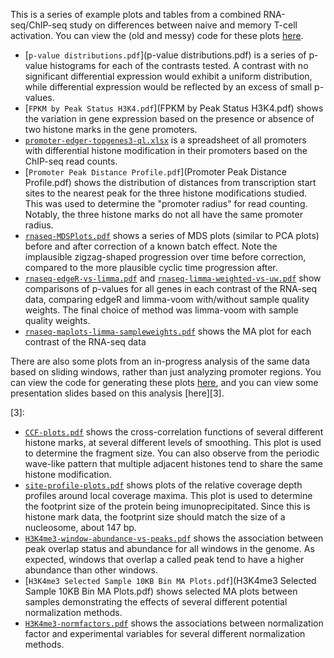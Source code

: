 This is a series of example plots and tables from a combined
RNA-seq/ChIP-seq study on differences between naive and memory T-cell
activation. You can view the (old and messy) code for these plots
[here][1].

[1]: https://github.com/DarwinAwardWinner/cd4-histone-paper-code

- [`p-value distributions.pdf`](p-value distributions.pdf) is a series
  of p-value histograms for each of the contrasts tested. A contrast
  with no significant differential expression would exhibit a uniform
  distribution, while differential expression would be reflected by an
  excess of small p-values.
- [`FPKM by Peak Status H3K4.pdf`](FPKM by Peak Status H3K4.pdf) shows
  the variation in gene expression based on the presence or absence of
  two histone marks in the gene promoters.
- [`promoter-edger-topgenes3-ql.xlsx`](promoter-edger-topgenes3-ql.xlsx)
  is a spreadsheet of all promoters with differential histone
  modification in their promoters based on the ChIP-seq read counts.
- [`Promoter Peak Distance Profile.pdf`](Promoter Peak Distance Profile.pdf)
  shows the distribution of distances from transcription
  start sites to the nearest peak for the three histone modifications
  studied. This was used to determine the "promoter radius" for read
  counting. Notably, the three histone marks do not all have the same
  promoter radius.
- [`rnaseq-MDSPlots.pdf`](rnaseq-MDSPlots.pdf) shows a series of MDS
  plots (similar to PCA plots) before and after correction of a known
  batch effect. Note the implausible zigzag-shaped progression over
  time before correction, compared to the more plausible cyclic time
  progression after.
- [`rnaseq-edgeR-vs-limma.pdf`](rnaseq-edgeR-vs-limma.pdf) and
  [`rnaseq-limma-weighted-vs-uw.pdf`](rnaseq-limma-weighted-vs-uw.pdf)
  show comparisons of p-values for all genes in each contrast of the
  RNA-seq data, comparing edgeR and limma-voom with/without sample
  quality weights. The final choice of method was limma-voom with
  sample quality weights.
- [`rnaseq-maplots-limma-sampleweights.pdf`](rnaseq-maplots-limma-sampleweights.pdf)
  shows the MA plot for each contrast of the RNA-seq data

There are also some plots from an in-progress analysis of the same
data based on sliding windows, rather than just analyzing promoter
regions. You can view the code for generating these plots [here][2],
and you can view some presentation slides based on this analysis
[here][3].

[2]: https://github.com/DarwinAwardWinner/CD4-csaw
[3]:

- [`CCF-plots.pdf`](CCF-plots.pdf) shows the cross-correlation
  functions of several different histone marks, at several different
  levels of smoothing. This plot is used to determine the fragment
  size. You can also observe from the periodic wave-like pattern that
  multiple adjacent histones tend to share the same histone
  modification.
- [`site-profile-plots.pdf`](site-profile-plots.pdf) shows plots of
  the relative coverage depth profiles around local coverage maxima.
  This plot is used to determine the footprint size of the protein
  being imunoprecipitated. Since this is histone mark data, the
  footprint size should match the size of a nucleosome, about 147 bp.
- [`H3K4me3-window-abundance-vs-peaks.pdf`](H3K4me3-window-abundance-vs-peaks.pdf)
  shows the association between peak overlap status and abundance for
  all windows in the genome. As expected, windows that overlap a
  called peak tend to have a higher abundance than other windows.
- [`H3K4me3 Selected Sample 10KB Bin MA Plots.pdf`](H3K4me3 Selected
  Sample 10KB Bin MA Plots.pdf) shows selected MA plots between
  samples demonstrating the effects of several different potential
  normalization methods.
- [`H3K4me3-normfactors.pdf`](H3K4me3-normfactors.pdf) shows the
  associations between normalization factor and experimental variables
  for several different normalization methods.
